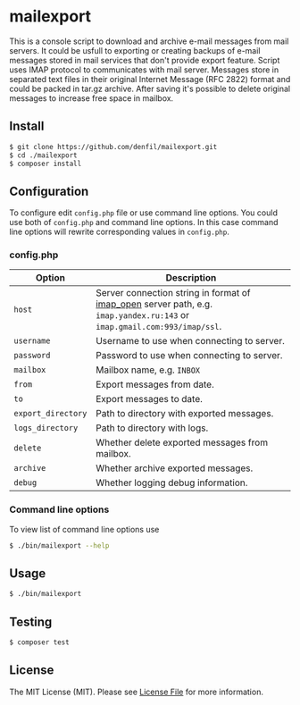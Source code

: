 # mailexport

This is a console script to download and archive e-mail messages from mail servers.
It could be usfull to exporting or creating backups of e-mail messages stored in mail services that don't provide export feature.
Script uses IMAP protocol to communicates with mail server.
Messages store in separated text files in their original Internet Message (RFC 2822) format and could be packed in tar.gz archive.
After saving it's possible to delete original messages to increase free space in  mailbox.

## Install

``` bash
$ git clone https://github.com/denfil/mailexport.git
$ cd ./mailexport
$ composer install
```

## Configuration

To configure edit `config.php` file or use command line options.
You could use both of `config.php` and command line options.
In this case command line options will rewrite corresponding values in `config.php`.

### config.php

| Option | Description |
| --- | --- |
| `host` | Server connection string in format of [imap_open](http://php.net/manual/en/function.imap-open.php) server path, e.g. `imap.yandex.ru:143` or `imap.gmail.com:993/imap/ssl`. |
| `username` | Username to use when connecting to server. |
| `password` | Password to use when connecting to server. |
| `mailbox` | Mailbox name, e.g. `INBOX` |
| `from` | Export messages from date. |
| `to` | Export messages to date. |
| `export_directory` | Path to directory with exported messages. |
| `logs_directory` | Path to directory with logs. |
| `delete` | Whether delete exported messages from mailbox. |
| `archive` | Whether archive exported messages. |
| `debug` | Whether logging debug information. |

### Command line options

To view list of command line options use

``` bash
$ ./bin/mailexport --help
```

## Usage

``` bash
$ ./bin/mailexport
```

## Testing

``` bash
$ composer test
```

## License

The MIT License (MIT). Please see [License File](LICENSE.md) for more information.
